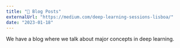 ```yaml
---
title: "📃 Blog Posts"
externalUrl: "https://medium.com/deep-learning-sessions-lisboa/"
date: "2023-01-18"
---
```


We have a blog where we talk about major concepts in deep learning.
